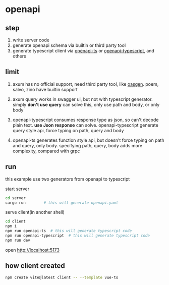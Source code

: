 # openapi

## step

1. write server code
1. generate openapi schema via builtin or third party tool
1. generate typescript client via [openapi-ts](https://github.com/hey-api/openapi-ts) or [openapi-typescript](https://github.com/openapi-ts/openapi-typescript), and others

## limit

1. axum has no official support, need third party tool, like [oasgen](https://github.com/kurtbuilds/oasgen).
poem, salvo, zino have builtin support

1. axum query works in swagger ui, but not with typescript generator. simply **don't use query** can solve this, only use path and body, or only body

1. openapi-typescript consumes response type as json, so can't decode plain text. **use Json response** can solve. openapi-typescript generate query style api, force typing on path, query and body

1. openapi-ts generates function style api, but doesn't force typing on path and query, only body. specifying path, query, body adds more complexity, compared with grpc

## run

this example use two generators from openapi to typescript

start server

```sh
cd server
cargo run        # this will generate openapi.yaml
```

serve client(in another shell)

```sh
cd client
npm i
npm run openapi-ts  # this will generate typescript code
npm run openapi-typescript  # this will generate typescript code
npm run dev
```

open <http://localhost:5173>

## how client created

```sh
npm create vite@latest client -- --template vue-ts
```





